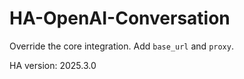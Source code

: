 # HA-OpenAI-Conversation

Override the core integration. Add `base_url` and `proxy`.

HA version: 2025.3.0
